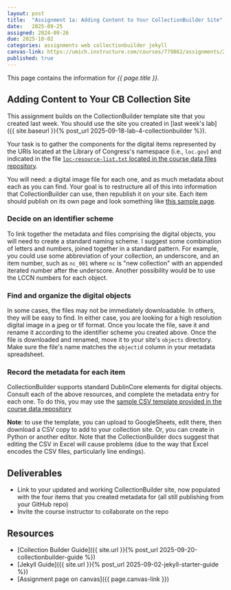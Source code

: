 ```yaml
---
layout: post
title:  "Assignment 1a: Adding Content to Your CollectionBuilder Site"
date:   2025-09-25
assigned: 2024-09-26
due: 2025-10-02
categories: assignments web collectionbuilder jekyll
canvas-link: https://umich.instructure.com/courses/779862/assignments/2877244
published: true
---
```



This page contains the information for *{{ page.title }}*.

## Adding Content to Your CB Collection Site

This assignment builds on the CollectionBuilder template site that you created last week.
You should use the site you created in [last week's lab]({{ site.baseurl }}{% post_url 2025-09-18-lab-4-collectionbuilder %}).

Your task is to gather the components for the digital items represented by
the URIs located at the Library of Congress's namespace (i.e., `loc.gov`) and indicated in
the file [`loc-resource-list.txt` located in the course data files repository](https://github.com/morskyjezek/si676-2025-data/blob/main/collection-site-materials/loc-resource-list.txt).

You will need: a digital image file for each one, and as much metadata about each as you can find. Your goal is to restructure all of this into information
that CollectionBuilder can use, then republish it on your site.
Each item should publish on its own page and look something like [this sample page][sample-item-page].

### Decide on an identifier scheme

To link together the metadata and files comprising the digital objects,
you will need to create a standard naming scheme.
I suggest some combination of letters and numbers, joined together in a standard pattern.
For example, you could use some abbreviation of your collection, an underscore, and an item number, such as `nc_001` where `nc` is "new collection" with an appended iterated number after the underscore.
Another possibility would be to use the LCCN numbers for each object.

### Find and organize the digital objects

In some cases, the files may not be immediately downloadable.
In others, they will be easy to find.
In either case, you are looking for a high resolution digital image
in a jpeg or tif format. Once you locate the file, save it and rename it
according to the identifier scheme you created above.
Once the file is downloaded and renamed, move it to your site's `objects` directory.
Make sure the file's name matches the `objectid` column in your metadata spreadsheet.

### Record the metadata for each item

CollectionBuilder supports standard DublinCore elements for digital objects.
Consult each of the above resources, and complete the metadata entry for each one.
To do this, you may use the [sample CSV template provided in the course data repository][csv-template]

**Note**: to use the template, you can upload to GoogleSheets, edit there, then download a CSV copy to add to your collection site. Or, you can create in Python or another editor. Note that the CollectionBuilder docs suggest that editing the CSV in Excel will cause problems (due to the way that Excel encodes the CSV files, particularly line endings).

## Deliverables

- Link to your updated and working CollectionBuilder site,
  now populated with the four items that you created metadata for
  (all still publishing from your GitHub repo)
- Invite the course instructor to collaborate on the repo

## Resources

- [Collection Builder Guide]({{ site.url }}{% post_url 2025-09-20-collectionbuilder-guide %})
- [Jekyll Guide]({{ site.url }}{% post_url 2025-09-02-jekyll-starter-guide %})
- [Assignment page on canvas]({{ page.canvas-link }})

[csv-template]: https://github.com/morskyjezek/si676-2025-data/blob/main/collection-site-materials/metadata-template-cb.csv
[sample-item-page]: https://morskyjezek.github.io/cb-test-turbo-octo-sniffle/items/nc_047.html
